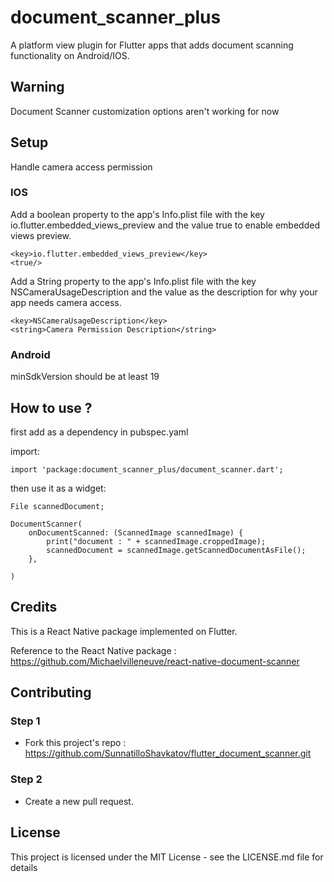 # document_scanner_plus

A platform view plugin for Flutter apps that adds document scanning functionality on Android/IOS.

## Warning
 Document Scanner customization options aren't working for now


## Setup

Handle camera access permission

### **IOS**

Add a boolean property to the app's Info.plist file with the key io.flutter.embedded_views_preview and the value true to enable embedded views preview.

    <key>io.flutter.embedded_views_preview</key>
    <true/>

Add a String property to the app's Info.plist file with the key NSCameraUsageDescription and the value as the description for why your app needs camera access.

	<key>NSCameraUsageDescription</key>
	<string>Camera Permission Description</string>

### **Android**

minSdkVersion should be at least 19



## How to use ?

first add as a dependency in pubspec.yaml

import:

```
import 'package:document_scanner_plus/document_scanner.dart';
```

then use it as a widget:
```
File scannedDocument;

DocumentScanner(
    onDocumentScanned: (ScannedImage scannedImage) {
        print("document : " + scannedImage.croppedImage);
        scannedDocument = scannedImage.getScannedDocumentAsFile();
    },
                          
)
```

## Credits

This is a React Native package implemented on Flutter.

Reference to the React Native package : https://github.com/Michaelvilleneuve/react-native-document-scanner

## Contributing

### Step 1

- Fork this project's repo : https://github.com/SunnatilloShavkatov/flutter_document_scanner.git

### Step 2

-  Create a new pull request.



## License
This project is licensed under the MIT License - see the LICENSE.md file for details

